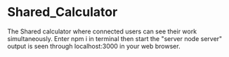 # Shared_Calculator
The Shared calculator where connected users can see their work simultaneously.
Enter npm i in terminal
then start the "server node server"
output is seen through localhost:3000 in your web browser.
